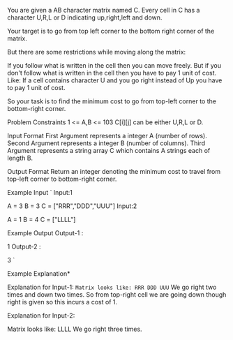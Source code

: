 You are given a AB character matrix named C. Every cell in C has a character U,R,L or D indicating up,right,left and down.

Your target is to go from top left corner to the bottom right corner of the matrix.

But there are some restrictions while moving along the matrix:

If you follow what is written in the cell then you can move freely.
But if you don't follow what is written in the cell then you have to pay 1 unit of cost.
Like: If a cell contains character U and you go right instead of Up you have to pay 1 unit of cost.

So your task is to find the minimum cost to go from top-left corner to the bottom-right corner.



Problem Constraints
1 <= A,B <= 103
C[i][j] can be either U,R,L or D.


Input Format
First Argument represents a integer A (number of rows).
Second Argument represents a integer B (number of columns).
Third Argument represents a string array C which contains A strings each of length B.


Output Format
 Return an integer denoting the minimum cost to travel from top-left corner to bottom-right corner.



Example Input
`
Input:1

 A = 3
 B = 3
 C = ["RRR","DDD","UUU"]
Input:2

 A = 1
 B = 4
 C = ["LLLL"]


Example Output
Output-1 :

 1
Output-2 :

 3
`

Example Explanation*

Explanation for Input-1:
`
 Matrix looks like: RRR
                    DDD
                    UUU
                    `
 We go right two times and down two times.
 So from top-right cell we are going down though right is given so this incurs a cost of 1.
 
Explanation for Input-2:

 Matrix looks like: LLLL
 We go right three times.
